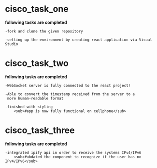 # cisco_task_one
**following tasks are completed**
```
-fork and clone the given repository

-setting up the environment by creating react application via Visual Studio
```
# cisco_task_two
**following tasks are completed**
```
-WebSocket server is fully connected to the react project!

-Able to convert the timestamp received from the server to a
 more human-readable format

-finished with styling
    <sub>#app is now fully functional on cellphone</sub>
```
# cisco_task_three
**following tasks are completed**
```
-integrated ipify api in order to receive the systems IPv4/IPv6
    <sub>#ubdated the component to recognize if the user has no IPv4/IPv6</sub>
```